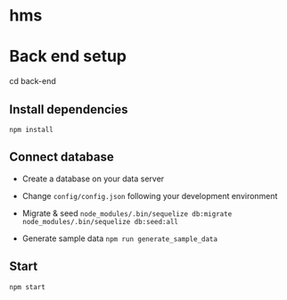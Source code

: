 # hms

# Back end setup
cd back-end

## Install dependencies
`npm install`

## Connect database
+ Create a database on your data server
+ Change `config/config.json` following your development environment

+ Migrate & seed
`node_modules/.bin/sequelize db:migrate`
`node_modules/.bin/sequelize db:seed:all`

+ Generate sample data
`npm run generate_sample_data`

## Start
`npm start`
